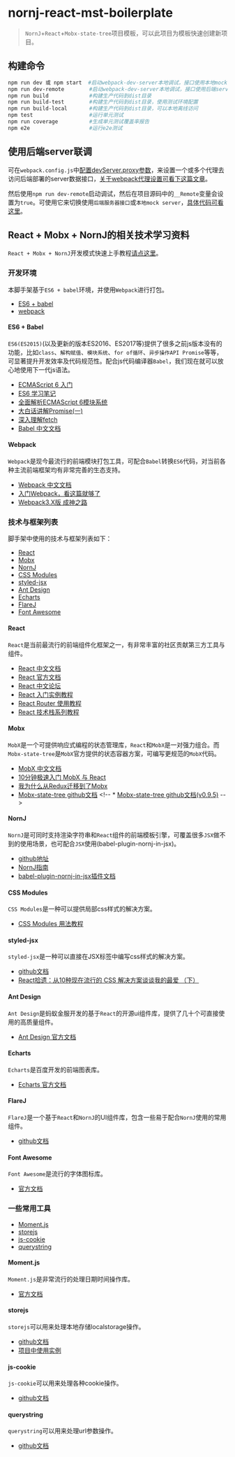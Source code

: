 nornj-react-mst-boilerplate
====

> `NornJ`+`React`+`Mobx-state-tree`项目模板，可以此项目为模板快速创建新项目。

## 构建命令

```sh
npm run dev 或 npm start  #启动webpack-dev-server本地调试，接口使用本地mock server，然后使用http://localhost:8080/dist/web访问页面
npm run dev-remote        #启动webpack-dev-server本地调试，接口使用后端server，然后使用http://localhost:8080/dist/web访问页面
npm run build             #构建生产代码到dist目录
npm run build-test        #构建生产代码到dist目录，使用测试环境配置
npm run build-local       #构建生产代码到dist目录，可以本地离线访问
npm test                  #运行单元测试
npm run coverage          #生成单元测试覆盖率报告
npm e2e                   #运行e2e测试
```

## 使用后端server联调

可在`webpack.config.js`中[配置devServer.proxy参数](https://github.com/joe-sky/nornj-cli/blob/master/templates/react-mst-universal/webpack.config.js#L49)，来设置一个或多个代理去访问后端部署的server数据接口，[关于webpack代理设置可看下这篇文章](https://www.cnblogs.com/liuchuanfeng/p/6802598.html)。

然后使用`npm run dev-remote`启动调试，然后在项目源码中的`__Remote`变量会设置为`true`。可使用它来切换使用`后端服务器接口`或`本地mock server`，[具体代码可看这里](https://github.com/joe-sky/nornj-cli/blob/master/templates/react-mst-universal/src/stores/pages/page1Store.js#L171)。

## React + Mobx + NornJ的相关技术学习资料

`React + Mobx + NornJ`开发模式快速上手教程[请点这里](https://github.com/joe-sky/nornj-cli/blob/master/docs/guides/overview.md)。

### 开发环境

本脚手架基于`ES6 + babel`环境，并使用`Webpack`进行打包。

* [ES6 + babel](#es6--babel)
* [webpack](#webpack)

#### ES6 + Babel

`ES6(ES2015)`(以及更新的版本ES2016、ES2017等)提供了很多之前js版本没有的功能，比如`class`、`解构赋值`、`模块系统`、`for of循环`、`异步操作API Promise`等等，可显著提升开发效率及代码规范性。配合js代码编译器`Babel`，我们现在就可以放心地使用下一代js语法。

* [ECMAScript 6 入门](http://es6.ruanyifeng.com/)
* [ES6 学习笔记](https://segmentfault.com/a/1190000002904199)
* [全面解析ECMAScript 6模块系统](http://www.csdn.net/article/2015-04-30/2824595-Modules-in-ES6)
* [大白话讲解Promise(一)](http://www.cnblogs.com/lvdabao/p/es6-promise-1.html)
* [深入理解fetch](http://www.jianshu.com/p/35123b048e5e)
* [Babel 中文文档](https://babeljs.cn/)

#### Webpack

`Webpack`是现今最流行的前端模块打包工具，可配合`Babel`转换`ES6`代码，对当前各种主流前端框架均有非常完善的生态支持。

* [Webpack 中文文档](https://doc.webpack-china.org/concepts/)
* [入门Webpack，看这篇就够了](http://www.jianshu.com/p/42e11515c10f)
* [Webpack3.X版 成神之路](http://jspang.com/2017/09/16/webpack3-2/)

### 技术与框架列表

脚手架中使用的技术与框架列表如下：

* [React](#react)
* [Mobx](#mobx)
* [NornJ](#nornj)
* [CSS Modules](#css-modules)
* [styled-jsx](#styled-jsx)
* [Ant Design](#ant-design)
* [Echarts](#echarts)
* [FlareJ](#flarej)
* [Font Awesome](#font-awesome)

#### React

`React`是当前最流行的前端组件化框架之一，有非常丰富的社区贡献第三方工具与组件。

* [React 中文文档](https://doc.react-china.org/)
* [React 官方文档](https://facebook.github.io/react/)
* [React 中文论坛](http://react-china.org/)
* [React 入门实例教程](http://www.ruanyifeng.com/blog/2015/03/react.html)
* [React Router 使用教程](http://www.ruanyifeng.com/blog/2016/05/react_router.html)
* [React 技术栈系列教程](http://www.ruanyifeng.com/blog/2016/09/react-technology-stack.html)

#### Mobx

`MobX`是一个可提供响应式编程的状态管理库，`React`和`MobX`是一对强力组合。而`Mobx-state-tree`是`MobX`官方提供的状态容器方案，可编写更规范的`MobX`代码。

* [MobX 中文文档](http://cn.mobx.js.org/)
* [10分钟极速入门 MobX 与 React](http://www.tuicool.com/articles/yYnmi26)
* [我为什么从Redux迁移到了Mobx](https://tech.youzan.com/mobx_vs_redux/)
* [Mobx-state-tree github文档](https://github.com/mobxjs/mobx-state-tree)
&lt;!-- * [Mobx-state-tree github文档(v0.9.5)](https://github.com/mobxjs/mobx-state-tree/tree/0.9.5) --&gt;

#### NornJ

`NornJ`是可同时支持渲染字符串和`React`组件的前端模板引擎，可覆盖很多`JSX`做不到的使用场景，也可配合`JSX`使用(babel-plugin-nornj-in-jsx)。

* [github地址](https://github.com/joe-sky/nornj)
* [NornJ指南](https://joe-sky.gitbooks.io/nornj-guide)
* [babel-plugin-nornj-in-jsx插件文档](https://github.com/joe-sky/nornj/blob/master/packages/babel-plugin-nornj-in-jsx/README.md)

#### CSS Modules

`CSS Modules`是一种可以提供局部css样式的解决方案。

* [CSS Modules 用法教程](http://www.ruanyifeng.com/blog/2016/06/css_modules.html)

#### styled-jsx

`styled-jsx`是一种可以直接在JSX标签中编写css样式的解决方案。

* [github文档](https://github.com/zeit/styled-jsx)
* [React拾遗：从10种现在流行的 CSS 解决方案谈谈我的最爱 （下）](https://juejin.im/post/5b3dd2d25188251b193d2d7e)

#### Ant Design

`Ant Design`是蚂蚁金服开发的基于`React`的开源ui组件库，提供了几十个可直接使用的高质量组件。

* [Ant Design 官方文档](https://ant.design/docs/react/introduce-cn)

#### Echarts

`Echarts`是百度开发的前端图表库。

* [Echarts 官方文档](http://echarts.baidu.com/index.html)

#### FlareJ

`FlareJ`是一个基于`React`和`NornJ`的UI组件库，包含一些易于配合`NornJ`使用的常用组件。

* [github文档](https://github.com/joe-sky/flarej)

#### Font Awesome

`Font Awesome`是流行的字体图标库。

* [官方文档](http://fontawesome.io/icons/)

### 一些常用工具

* [Moment.js](#momentjs)
* [storejs](#storejs)
* [js-cookie](#js-cookie)
* [querystring](#querystring)

#### Moment.js

`Moment.js`是非常流行的处理日期时间操作库。

* [官方文档](http://momentjs.com/)

#### storejs

`storejs`可以用来处理本地存储localstorage操作。

* [github文档](https://github.com/jaywcjlove/store.js)
* [项目中使用实例](http://source.jd.com/app/ai_category_manager/blob/master/end-delimiter/aicm%2Dui/src/components/queryForm/queryForm.js)

#### js-cookie

`js-cookie`可以用来处理各种cookie操作。

* [github文档](https://github.com/js-cookie/js-cookie)

#### querystring

`querystring`可以用来处理url参数操作。

* [github文档](https://github.com/Gozala/querystring)